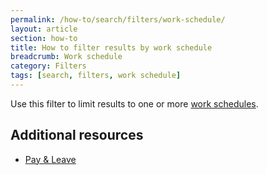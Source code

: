 ```yaml
---
permalink: /how-to/search/filters/work-schedule/
layout: article
section: how-to
title: How to filter results by work schedule
breadcrumb: Work schedule
category: Filters
tags: [search, filters, work schedule]
---
```


Use this filter to limit results to one or more [work schedules](../../../../working-in-government/pay-and-leave/work-schedules/).

## Additional resources

* [Pay & Leave](../../../../working-in-government/pay-and-leave/)
